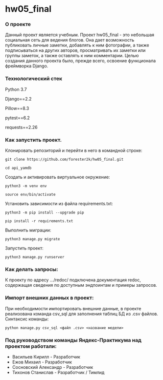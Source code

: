 # hw05_final

### О проекте

Данный проект является учебным.
Проект hw05_final  - это небольшая социальная сеть для ведения блогов. Она дает возможность публиковать личные заметки, добавлять к ним фотографии, а также подписываться на других авторов, просматривать их заметки или группы заметок, а также оставлять к ним комментарии.
Целью создания данного проекта было, прежде всего, освоение функционала фреймворка Django.

### Технологический стек

Python 3.7

Django==2.2

Pillow==8.3

pytest==6.2

requests==2.26

### Как запустить проект.

Клонировать репозиторий и перейти в него в командной строке:

```
git clone https://github.com/forester2k/hw05_final.git
```

```
cd api_yamdb
```

Cоздать и активировать виртуальное окружение:

```
python3 -m venv env
```

```
source env/bin/activate
```

Установить зависимости из файла requirements.txt:

```
python3 -m pip install --upgrade pip
```

```
pip install -r requirements.txt
```

Выполнить миграции:

```
python3 manage.py migrate
```

Запустить проект:

```
python3 manage.py runserver
```


### Как делать запросы:

К проекту по адресу .../redoc/ подключена документация redoc, содержащая сведения по доступным эндпоинтам и примеры запросов.


### Импорт внешних данных в проект:

При необходимости импортировать внешние данные, в проекте реализована команда csv_sql для  заполнения таблиц БД из .csv файлов. Синтаксис команды:

```
python manage.py csv_sql <файл .csv> <название модели>
```



### Под руководством команды Яндекс-Практикума над проектом работали:

- Васильев Кирилл - Разработчик
- Ежов Михаил - Разработчик
- Сосновский Александр - Разработчик
- Тихонов Станислав - Разработчик / Тимлид

